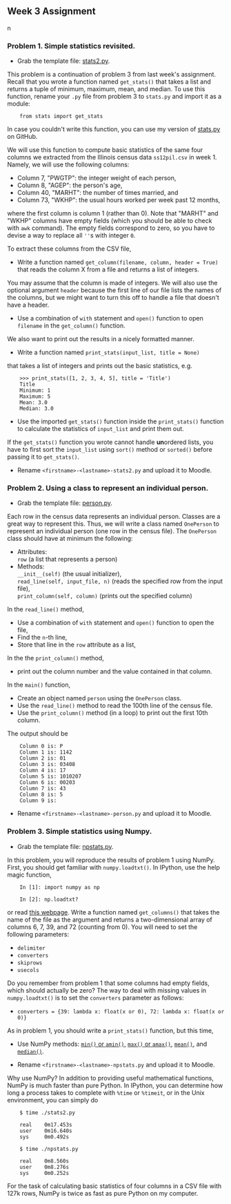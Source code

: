 ## Week 3 Assignment
n
### Problem 1. Simple statistics revisited.

- Grab the template file: [stats2.py](https://github.com/INFO490/assignments/blob/master/hw3/FirstName-LastName-stats2.py).

This problem is a continuation of problem 3 from last week's assignment. Recall that you wrote a function named `get_stats()` that takes a list and returns a tuple of minimum, maximum, mean, and median. To use this function, rename your `.py` file from problem 3 to `stats.py` and import it as a module:

        from stats import get_stats

In case you couldn't write this function, you can use my version of [stats.py](https://github.com/INFO490/assignments/blob/master/hw3/stats.py) on GitHub.

We will use this function to compute basic statistics of the same four columns we extracted from the Illinois census data `ss12pil.csv` in week 1. Namely, we will use the following columns:

- Column 7, "PWGTP": the integer weight of each person,
- Column 8, "AGEP": the person's age,
- Column 40, "MARHT": the number of times married, and
- Column 73, "WKHP": the usual hours worked per week past 12 months,

where the first column is column 1 (rather than 0). Note that "MARHT" and "WKHP" columns have empty fields (which you should be able to check with `awk` command). The empty fields correspond to zero, so you have to devise a way to replace all `''`s with integer `0`.

To extract these columns from the CSV file,

- Write a function named `get_column(filename, column, header = True)` that reads the column X from a file and returns a list of integers.

You may assume that the column is made of integers. We will also use the optional argument `header` because the first line of our file lists the names of the columns, but we might want to turn this off to handle a file that doesn't have a header.

- Use a combination of `with` statement and `open()` function to open `filename` in the `get_column()` function.

We also want to print out the results in a nicely formatted manner.

- Write a function named `print_stats(input_list, title = None)`

that takes a list of integers and prints out the basic statistics, e.g.

        >>> print_stats([1, 2, 3, 4, 5], title = 'Title')
        Title
        Minimum: 1
        Maximum: 5
        Mean: 3.0
        Median: 3.0

- Use the imported `get_stats()` function inside the `print_stats()` function to calculate the statistics of `input_list` and print them out.

If the `get_stats()` function you wrote cannot handle **un**ordered lists, you have to first sort the `input_list` using `sort()` method or `sorted()` before passing it to `get_stats()`.

- Rename `<firstname>-<lastname>-stats2.py` and upload it to Moodle.

### Problem 2. Using a class to represent an individual person.

- Grab the template file: [person.py](https://github.com/INFO490/assignments/blob/master/hw3/FirstName-LastName-person.py).

Each row in the census data represents an individual person. Classes are a great way to represent this. Thus, we will write a class named `OnePerson` to represent an individual person (one row in the census file). The `OnePerson` class should have at minimum the following:

- Attributes:  
  `row` (a list that represents a person)
- Methods:  
  `__init__(self)` (the usual initializer),  
  `read_line(self, input_file, n)` (reads the specified row from the input file),  
  `print_column(self, column)` (prints out the specified column)

In the `read_line()` method,

- Use a combination of `with` statement and `open()` function to open the file,
- Find the `n`-th line,
- Store that line in the `row` attribute as a list,

In the the `print_column()` method,

- print out the column number and the value contained in that column.

In the `main()` function,

- Create an object named `person` using the `OnePerson` class.
- Use the `read_line()` method to read the 100th line of the census file.
- Use the `print_column()` method (in a loop) to print out the first 10th column.

The output should be

        Column 0 is: P
        Column 1 is: 1142
        Column 2 is: 01
        Column 3 is: 03408
        Column 4 is: 17
        Column 5 is: 1010207
        Column 6 is: 00203
        Column 7 is: 43
        Column 8 is: 5
        Column 9 is: 

- Rename `<firstname>-<lastname>-person.py` and upload it to Moodle.

### Problem 3. Simple statistics using Numpy.

- Grab the template file: [npstats.py](https://github.com/INFO490/assignments/blob/master/hw3/FirstName-LastName-npstats.py).

In this problem, you will reproduce the results of problem 1 using NumPy. First, you should get familiar with `numpy.loadtxt()`. In IPython, use the help magic function,

        In [1]: import numpy as np

        In [2]: np.loadtxt?

or read [this webpage](http://docs.scipy.org/doc/numpy/reference/generated/numpy.loadtxt.html). Write a function named `get_columns()` that takes the name of the file as the argument and returns a two-dimensional array of columns 6, 7, 39, and 72 (counting from 0). You will need to set the following parameters:

 - `delimiter`
 - `converters`
 - `skiprows`
 - `usecols`
 
Do you remember from problem 1 that some columns had empty fields, which should actually be zero? The way to deal with missing values in `numpy.loadtxt()` is to set the `converters` parameter as follows:

 - `converters = {39: lambda x: float(x or 0), 72: lambda x: float(x or 0)}`

As in problem 1, you should write a `print_stats()` function, but this time,

- Use NumPy methods: [`min()` or `amin()`](http://docs.scipy.org/doc/numpy/reference/generated/numpy.ndarray.min.html), [`max()` or `amax()`](http://docs.scipy.org/doc/numpy/reference/generated/numpy.ndarray.max.html), [`mean()`](http://docs.scipy.org/doc/numpy/reference/generated/numpy.mean.html), and [`median()`](http://docs.scipy.org/doc/numpy/reference/generated/numpy.median.html).

- Rename `<firstname>-<lastname>-npstats.py` and upload it to Moodle.

Why use NumPy? In addition to providing useful mathematical functions, NumPy is much faster than pure Python. In IPython, you can determine how long a process takes to complete with `%time` or `%timeit`, or in the Unix environment, you can simply do

        $ time ./stats2.py

        real    0m17.453s
        user    0m16.640s
        sys     0m0.492s

        $ time ./npstats.py

        real    0m8.560s
        user    0m8.276s
        sys     0m0.252s

For the task of calculating basic statistics of four columns in a CSV file with 127k rows, NumPy is twice as fast as pure Python on my computer.
